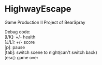 # HighwayEscape
Game Production II Project of BearSpray <br>

Debug code: <br>
[I/K]: +/- health <br>
[J/L]: +/- score <br>
[p]: pause <br>
[tab]: switch scene to night(can't switch back) <br>
[esc]: game over <br>
